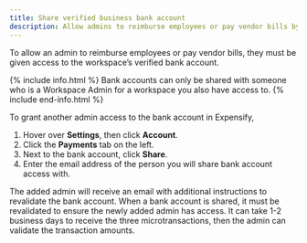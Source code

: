 ```yaml
---
title: Share verified business bank account
description: Allow admins to reimburse employees or pay vendor bills by sharing access to the business bank account
---
```

<div id="expensify-classic" markdown="1">

To allow an admin to reimburse employees or pay vendor bills, they must be given access to the workspace’s verified bank account. 

{% include info.html %}
Bank accounts can only be shared with someone who is a Workspace Admin for a workspace you also have access to.
{% include end-info.html %}
 
To grant another admin access to the bank account in Expensify, 

1. Hover over **Settings**, then click **Account**.
2. Click the **Payments** tab on the left. 
3. Next to the bank account, click **Share**. 
4. Enter the email address of the person you will share bank account access with. 

The added admin will receive an email with additional instructions to revalidate the bank account. When a bank account is shared, it must be revalidated to ensure the newly added admin has access. It can take 1-2 business days to receive the three microtransactions, then the admin can validate the transaction amounts. 

</div>

